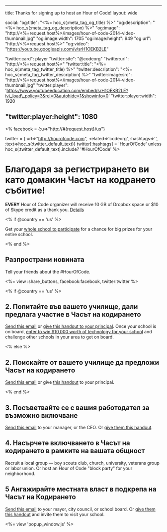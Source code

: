 * * *

title: Thanks for signing up to host an Hour of Code! layout: wide

social: "og:title": "<%= hoc\_s(:meta\_tag\_og\_title) %>" "og:description": "<%= hoc\_s(:meta\_tag\_og\_description) %>" "og:image": "http://<%=request.host%>/images/hour-of-code-2014-video-thumbnail.jpg" "og:image:width": 1705 "og:image:height": 949 "og:url": "http://<%=request.host%>" "og:video": "https://youtube.googleapis.com/v/srH1OEKB2LE"

"twitter:card": player "twitter:site": "@codeorg" "twitter:url": "http://<%=request.host%>" "twitter:title": "<%= hoc\_s(:meta\_tag\_twitter\_title) %>" "twitter:description": "<%= hoc\_s(:meta\_tag\_twitter\_description) %>" "twitter:image:src": "http://<%=request.host%>/images/hour-of-code-2014-video-thumbnail.jpg" "twitter:player": 'https://www.youtubeeducation.com/embed/srH1OEKB2LE?iv\_load\_policy=3&rel=0&autohide=1&showinfo=0' "twitter:player:width": 1920

## "twitter:player:height": 1080

<% facebook = {:u=>"http://#{request.host}/us"}

twitter = {:url=>"http://hourofcode.com", :related=>'codeorg', :hashtags=>'', :text=>hoc\_s(:twitter\_default\_text)} twitter[:hashtags] = 'HourOfCode' unless hoc\_s(:twitter\_default\_text).include? '#HourOfCode' %>

# Благодаря за регистрирането ви като домакин Часът на кодрането събитие!

**EVERY** Hour of Code organizer will receive 10 GB of Dropbox space or $10 of Skype credit as a thank you. [Details][1]

 [1]: /prizes

<% if @country == 'us' %>

Get your [whole school to participate][2] for a chance for big prizes for your entire school.

 [2]: /us/prizes

<% end %>

## Разпространи новината

Tell your friends about the #HourOfCode.

<%= view :share_buttons, facebook:facebook, twitter:twitter %>

<% if @country == 'us' %>

## 2. Попитайте във вашето училище, дали предлага участие в Часът на кодирането

[Send this email][3] or [give this handout to your principal][4]. Once your school is on board, [enter to win $10,000 worth of technology for your school][1] and challenge other schools in your area to get on board.

 [3]: /resources#email
 [4]: /files/schools-handout.pdf

<% else %>

## 2. Поискайте от вашето училище да предложи Часът на кодирането

[Send this email][3] or give [this handout][4] to your principal.

<% end %>

## 3. Посъветвайте се с вашия работодател за възможно включване

[Send this email][3] to your manager, or the CEO. Or [give them this handout][5].

 [5]: /resources/hoc-one-pager.pdf

## 4. Насърчете включването в Часът на кодирането в рамките на вашата общност

Recruit a local group — boy scouts club, church, university, veterans group or labor union. Or host an Hour of Code "block party" for your neighborhood.

## 5 Ангажирайте местната власт в подкрепа на Часът на Кодирането

[Send this email][3] to your mayor, city council, or school board. Or [give them this handout][5] and invite them to visit your school.

<%= view 'popup_window.js' %>